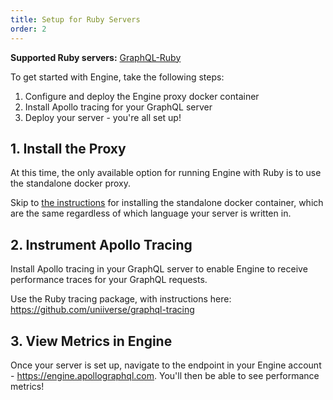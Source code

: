 ```yaml
---
title: Setup for Ruby Servers
order: 2
---
```


**Supported Ruby servers:** [GraphQL-Ruby](https://github.com/rmosolgo/graphql-ruby)

To get started with Engine, take the following steps:

1. Configure and deploy the Engine proxy docker container
2. Install Apollo tracing for your GraphQL server
3. Deploy your server - you're all set up!

## 1. Install the Proxy

At this time, the only available option for running Engine with Ruby is to use the standalone docker proxy.

Skip to [the instructions](/standalone-proxy.html) for installing the standalone docker container, which are the same regardless of which language your server is written in.

## 2. Instrument Apollo Tracing

Install Apollo tracing in your GraphQL server to enable Engine to receive performance traces for your GraphQL requests.

Use the Ruby tracing package, with instructions here: https://github.com/uniiverse/graphql-tracing

## 3. View Metrics in Engine

Once your server is set up, navigate to the endpoint in your Engine account - https://engine.apollographql.com. You'll then be able to see performance metrics!
